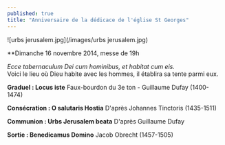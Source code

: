 ```yaml
---
published: true
title: "Anniversaire de la dédicace de l'église St Georges"
---
```


![urbs jerusalem.jpg](/images/urbs jerusalem.jpg)

**Dimanche 16 novembre 2014, messe de 19h

*Ecce tabernaculum Dei cum hominibus, et habitat cum eis.*  
Voici le lieu où Dieu habite avec les hommes, il établira sa tente parmi eux.

**Graduel : Locus iste**
Faux-bourdon du 3e ton - Guillaume Dufay (1400-1474)

**Consécration : O salutaris Hostia**
D'après Johannes Tinctoris (1435-1511)

**Communion : Urbs Jerusalem beata**
D'après Guillaume Dufay 

**Sortie : Benedicamus Domino**
Jacob Obrecht (1457-1505)